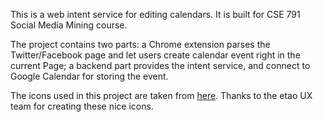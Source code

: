 This is a web intent service for editing calendars. It is built for CSE 791 Social Media Mining course.

The project contains two parts: a Chrome extension parses the Twitter/Facebook page and let users create calendar event right in the current Page; a backend part provides the intent service, and connect to Google Calendar for storing the event.

The icons used in this project are taken from [here](http://ux.etao.com/fonts). Thanks to the etao UX team for creating these nice icons.
